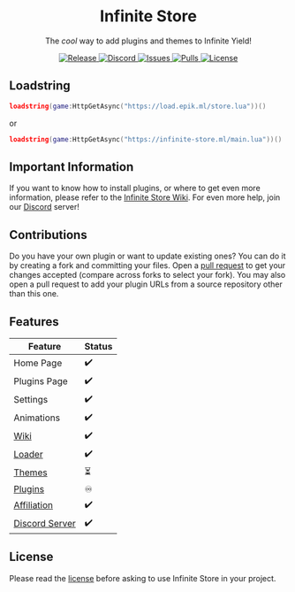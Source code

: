 <h1 align="center">
	Infinite Store
</h1>

<p align="center">
	The <em>cool</em> way to add plugins and themes to Infinite Yield!
</p>

<p align="center">
	<a href="https://github.com/Infinite-Store/Infinite-Store/releases/latest">
		<img alt="Release" src="https://img.shields.io/github/release-date-pre/Infinite-Store/Infinite-Store?label=latest%20release&style=flat-square">
	</a>
	<a href="https://discord.gg/dubhsUGcZe">
		<img alt="Discord" src="https://img.shields.io/discord/897257702126936075?color=%235865F2&logo=discord&logoColor=%23DCDDDE&style=flat-square">
	</a>
	<a href="https://github.com/Infinite-Store/Infinite-Store/issues">
		<img alt="Issues" src="https://img.shields.io/github/issues/Infinite-Store/Infinite-Store?color=0088ff&style=flat-square"/>
	</a>
	<a href="https://github.com/Infinite-Store/Infinite-Store/pulls">
		<img alt="Pulls" src="https://img.shields.io/github/issues-pr/Infinite-Store/Infinite-Store?color=0088ff&style=flat-square"/>
	</a>
	<a href="./LICENSE.md">
		<img alt="License" src="https://img.shields.io/badge/license-ISL--1.0.0-red?style=flat-square"/>
	</a>
</p>

## Loadstring

```lua
loadstring(game:HttpGetAsync("https://load.epik.ml/store.lua"))()
```

or

```lua
loadstring(game:HttpGetAsync("https://infinite-store.ml/main.lua"))()
```

## Important Information

If you want to know how to install plugins, or where to get even more information, please refer to the [Infinite Store Wiki](https://github.com/Infinite-Store/Infinite-Store/wiki). For even more help, join our [Discord](https://discord.gg/dubhsUGcZe) server!

## Contributions

Do you have your own plugin or want to update existing ones? You can do it by creating a fork and committing your files. Open a [pull request](https://github.com/Infinite-Store/Infinite-Store/compare) to get your changes accepted (compare across forks to select your fork). You may also open a pull request to add your plugin URLs from a source repository other than this one.

## Features

| Feature                                                                                  | Status |
| ---------------------------------------------------------------------------------------- | ------ |
| Home Page                                                                                | ✔️      |
| Plugins Page                                                                             | ✔️      |
| Settings                                                                                 | ✔️      |
| Animations                                                                               | ✔️      |
| [Wiki](https://github.com/Infinite-Store/Infinite-Store/wiki)                            | ✔️      |
| [Loader](https://github.com/Infinite-Store/Infinite-Store/wiki/Loadstring)               | ✔️      |
| [Themes](https://github.com/Infinite-Store/Infinite-Store/tree/development)              | ⏳      |
| [Plugins](plugins)                                                                       | ♾      |
| [Affiliation](https://discord.gg/78ZuWSq)                                                | ✔️      |
| [Discord Server](https://discord.gg/dubhsUGcZe)                                          | ✔️      |

## License

Please read the [license](https://github.com/Infinite-Store/Infinite-Store/blob/main/LICENSE.md) before asking to use Infinite Store in your project.
